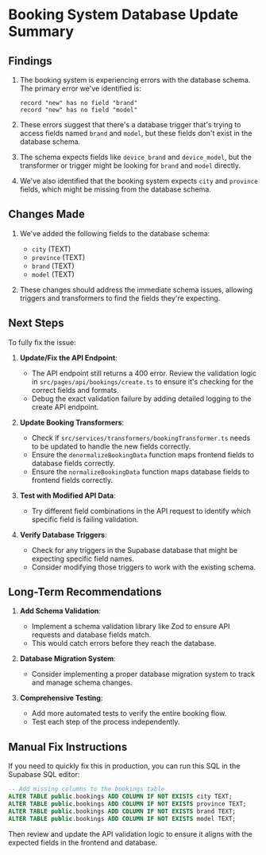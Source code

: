 # Booking System Database Update Summary

## Findings

1. The booking system is experiencing errors with the database schema. The primary error we've identified is:
   ```
   record "new" has no field "brand"
   record "new" has no field "model"
   ```

2. These errors suggest that there's a database trigger that's trying to access fields named `brand` and `model`, but these fields don't exist in the database schema.

3. The schema expects fields like `device_brand` and `device_model`, but the transformer or trigger might be looking for `brand` and `model` directly.

4. We've also identified that the booking system expects `city` and `province` fields, which might be missing from the database schema.

## Changes Made

1. We've added the following fields to the database schema:
   - `city` (TEXT)
   - `province` (TEXT)
   - `brand` (TEXT)
   - `model` (TEXT)

2. These changes should address the immediate schema issues, allowing triggers and transformers to find the fields they're expecting.

## Next Steps

To fully fix the issue:

1. **Update/Fix the API Endpoint**:
   - The API endpoint still returns a 400 error. Review the validation logic in `src/pages/api/bookings/create.ts` to ensure it's checking for the correct fields and formats.
   - Debug the exact validation failure by adding detailed logging to the create API endpoint.

2. **Update Booking Transformers**:
   - Check if `src/services/transformers/bookingTransformer.ts` needs to be updated to handle the new fields correctly.
   - Ensure the `denormalizeBookingData` function maps frontend fields to database fields correctly.
   - Ensure the `normalizeBookingData` function maps database fields to frontend fields correctly.

3. **Test with Modified API Data**:
   - Try different field combinations in the API request to identify which specific field is failing validation.

4. **Verify Database Triggers**:
   - Check for any triggers in the Supabase database that might be expecting specific field names.
   - Consider modifying those triggers to work with the existing schema.

## Long-Term Recommendations

1. **Add Schema Validation**:
   - Implement a schema validation library like Zod to ensure API requests and database fields match.
   - This would catch errors before they reach the database.

2. **Database Migration System**:
   - Consider implementing a proper database migration system to track and manage schema changes.

3. **Comprehensive Testing**:
   - Add more automated tests to verify the entire booking flow.
   - Test each step of the process independently.

## Manual Fix Instructions

If you need to quickly fix this in production, you can run this SQL in the Supabase SQL editor:

```sql
-- Add missing columns to the bookings table
ALTER TABLE public.bookings ADD COLUMN IF NOT EXISTS city TEXT;
ALTER TABLE public.bookings ADD COLUMN IF NOT EXISTS province TEXT;
ALTER TABLE public.bookings ADD COLUMN IF NOT EXISTS brand TEXT;
ALTER TABLE public.bookings ADD COLUMN IF NOT EXISTS model TEXT;
```

Then review and update the API validation logic to ensure it aligns with the expected fields in the frontend and database. 